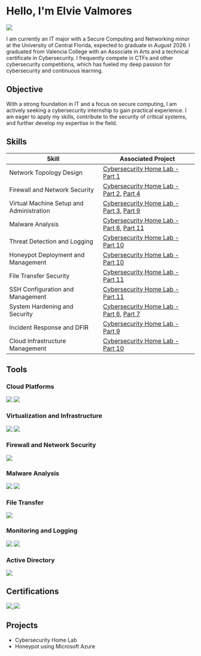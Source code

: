 # Hello, I'm Elvie Valmores
<a href="https://linkedin.com/in/elvievalmores"><img src="https://img.shields.io/badge/-LinkedIn-0072b1?&style=for-the-badge&logo=linkedin&logoColor=white" /></a>

I am currently an IT major with a Secure Computing and Networking minor at the University of Central Florida, expected to graduate in August 2026. I graduated from Valencia College with an Associate in Arts and a technical certificate in Cybersecurity. I frequently compete in CTFs and other cybersecurity competitions, which has fueled my deep passion for cybersecurity and continuous learning.

## Objective
With a strong foundation in IT and a focus on secure computing, I am actively seeking a cybersecurity internship to gain practical experience. I am eager to apply my skills, contribute to the security of critical systems, and further develop my expertise in the field.

## Skills
| Skill                                         | Associated Project                                  |
|-----------------------------------------------|-----------------------------------------------------|
| Network Topology Design                      | [Cybersecurity Home Lab - Part 1](https://google.com) |
| Firewall and Network Security                | [Cybersecurity Home Lab - Part 2](https://google.com), [Part 4](https://google.com) |
| Virtual Machine Setup and Administration     | [Cybersecurity Home Lab - Part 3](https://google.com), [Part 9](https://google.com) |
| Malware Analysis                             | [Cybersecurity Home Lab - Part 8](https://google.com), [Part 11](https://google.com) |
| Threat Detection and Logging                 | [Cybersecurity Home Lab - Part 10](https://google.com) |
| Honeypot Deployment and Management           | [Cybersecurity Home Lab - Part 10](https://google.com) |
| File Transfer Security                       | [Cybersecurity Home Lab - Part 11](https://google.com) |
| SSH Configuration and Management             | [Cybersecurity Home Lab - Part 11](https://google.com) |
| System Hardening and Security                | [Cybersecurity Home Lab - Part 6](https://google.com), [Part 7](https://google.com) |
| Incident Response and DFIR                   | [Cybersecurity Home Lab - Part 9](https://google.com) |
| Cloud Infrastructure Management              | [Cybersecurity Home Lab - Part 10](https://google.com) |

## Tools
### Cloud Platforms
<div>
    <img src="https://img.shields.io/badge/-Microsoft_Azure-0078D4?&style=for-the-badge&logo=Microsoft&logoColor=white" />
    <img src="https://img.shields.io/badge/-Azure_Monitor-0052CC?&style=for-the-badge&logo=Microsoft&logoColor=white" />
</div>

### Virtualization and Infrastructure
<div>
    <img src="https://img.shields.io/badge/-VirtualBox-0D96F2?&style=for-the-badge&logo=VirtualBox&logoColor=white" />
    <img src="https://img.shields.io/badge/-VMware-607078?&style=for-the-badge&logo=VMware&logoColor=white" />
</div>

### Firewall and Network Security
<div>
    <img src="https://img.shields.io/badge/-pfSense-EE8D2F?&style=for-the-badge&logo=pfSense&logoColor=white" />
</div>

### Malware Analysis
<div>
    <img src="https://img.shields.io/badge/-Tsurugi_Linux-63B8FF?&style=for-the-badge&logo=Linux&logoColor=white" />
    <img src="https://img.shields.io/badge/-REMnux-6C6D6E?&style=for-the-badge&logo=Linux&logoColor=white" />
</div>

### File Transfer
<div>
    <img src="https://img.shields.io/badge/-SCP-4A5E78?&style=for-the-badge&logo=SSH&logoColor=white" />
</div>

### Monitoring and Logging
<div>
    <img src="https://img.shields.io/badge/-Splunk-007A7A?&style=for-the-badge&logo=Splunk&logoColor=white" />
    <img src="https://img.shields.io/badge/-Syslog-333333?&style=for-the-badge&logo=Syslog&logoColor=white" />
</div>

### Active Directory
<div>
    <img src="https://img.shields.io/badge/-Active_Directory-0078D4?&style=for-the-badge&logo=Microsoft&logoColor=white" />
</div>

## Certifications
<div> 
    <a href="https://www.credly.com/badges/48e44f9b-8cdc-4d96-9304-4197447f117c/public_url"> <img src="https://img.shields.io/badge/-ITF%2B-007ACC?&style=for-the-badge&logo=CompTIA&logoColor=white" /> </a> 
    <a href="https://www.credly.com/badges/d8303505-d15e-4fa6-9e50-92b2b4ca3a05/public_url"> <img src="https://img.shields.io/badge/-Security%2B-FF0000?&style=for-the-badge&logo=CompTIA&logoColor=white" /> </a>
</div>

## Projects
- Cybersecurity Home Lab
- Honeypot using Microsoft Azure
